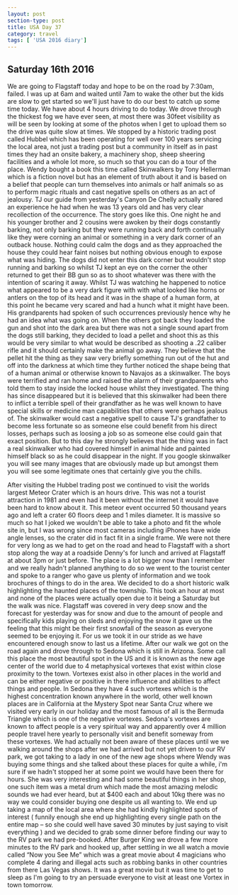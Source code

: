 ```yaml
---
layout: post
section-type: post
title: USA Day 37
category: travel
tags: [ 'USA 2016 diary']
---
```

## Saturday 16th 2016  

We are going to Flagstaff today and hope to be on the road by 7:30am, failed. I was up at 6am and waited until 7am to wake the other but the kids are slow to get started so we'll just have to do our best to catch up some time today. We have about 4 hours driving to do today.
We drove through the thickest fog we have ever seen, at most there was 30feet visibility as will be seen by looking at some of the photos when I get to upload them so the drive was quite slow at times. We stopped by a historic trading post called Hubbel which has been operating for well over 100 years servicing the local area, not just a trading post but a community in itself as in past times they had an onsite bakery, a machinery shop, sheep sheering facilities and a whole lot more, so much so that you can do a tour of the place. Wendy bought a book this time called Skinwalkers by Tony Hellerman which is a fiction novel but has an element of truth about it and is based on a belief that people can turn themselves into animals or half animals so as to perform magic rituals and cast negative spells on others as an act of jealousy.
TJ our guide from yesterday's Canyon De Chelly actually shared an experience he had when he was 13 years old and has very clear recollection of the occurrence. The story goes like this. One night he and his younger brother and 2 cousins were awoken by their dogs constantly barking, not only barking but they were running back and forth continually like they were corning an animal or something in a very dark corner of an outback house. Nothing could calm the dogs and as they approached the house they could hear faint noises but nothing obvious enough to expose what was hiding.
The dogs did not enter this dark corner but wouldn't stop running and barking so whilst TJ kept an eye on the corner the other returned to get their BB gun so as to shoot whatever was there with the intention of scaring it away. Whilst TJ was watching he happened to notice what appeared to be a very dark figure with with what looked like horns or antlers on the top of its head and it was in the shape of a human form, at this point he became very scared and had a hunch what it might have been. His grandparents had spoken of such occurrences previously hence why he had an idea what was going on. When the others got back they loaded the gun and shot into the dark area but there was not a single sound apart from the dogs still barking, they decided to load a pellet and shoot this as this would be very similar to what would be described as shooting a .22 caliber rifle and it should certainly make the animal go away. They believe that the pellet hit the thing as they saw very briefly something run out of the hut and off into the darkness at which time they further noticed the shape being that of a human animal or otherwise known to Navajos as a skinwalker. The boys were terrified and ran home and raised the alarm of their grandparents who told them to stay inside the locked house whilst they investigated. The thing has since disappeared but it is believed that this skinwalker had been there to inflict a terrible spell of their grandfather as he was well known to have special skills or medicine man capabilities that others were perhaps jealous of. The skinwalker would cast a negative spell to cause TJ's grandfather to become less fortunate so as someone else could benefit from his direct losses, perhaps such as loosing a job so as someone else could gain that exact position. But to this day he strongly believes that the thing was in fact a real skinwalker who had covered himself in animal hide and painted himself black so as he could disappear in the night. If you google skinwalker you will see many images that are obviously made up but amongst them you will see some legitimate ones that certainly give you the chills.

After visiting the Hubbel trading post we continued to visit the worlds largest Meteor Crater which is an hours drive. This was not a tourist attraction in 1981 and even had it been without the internet it would have been hard to know about it. This meteor event occurred 50 thousand years ago and left a crater 60 floors deep and 1 miles diameter. It is massive so much so hat I joked we wouldn't be able to take a photo and fit the whole site in, but I was wrong since most cameras including iPhones have wide angle lenses, so the crater did in fact fit in a single frame. We were not there for very long as we had to get on the road and head to Flagstaff with a short stop along the way at a roadside Denny's for lunch and arrived at Flagstaff at about 3pm or just before. The place is a lot bigger now than I remember and we really hadn't planned anything to do so we went to the tourist center and spoke to a ranger who gave us plenty of information and we took brochures of things to do in the area. We decided to do a short historic walk highlighting the haunted places of the township. This took an hour at most and none of the places were actually open due to it being a Saturday but the walk was nice. Flagstaff was covered in very deep snow and the forecast for yesterday was for snow and due to the amount of people and specifically kids playing on sleds and enjoying the snow it gave us the feeling that this might be their first snowfall of the season as everyone seemed to be enjoying it. For us we took it in our stride as we have encountered enough snow to last us a lifetime. After our walk we got on the road again and drove through to Sedona which is still in Arizona. Some call this place the most beautiful spot in the US and it is known as the new age center of the world due to 4 metaphysical vortexes that exist within close proximity to the town. Vortexes exist also in other places in the world and can be either negative or positive in there influence and abilities to affect things and people. In Sedona they have 4 such vortexes which is the highest concentration known anywhere in the world, other well known places are in California at the Mystery Spot near Santa Cruz where we visited very early in our holiday and the most famous of all is the Bermuda Triangle which is one of the negative vortexes. Sedona's vortexes are known to affect people is a very spiritual way and apparently over 4 million people travel here yearly to personally visit and benefit someway from these vortexes. We had actually not been aware of these places until we we walking around the shops after we had arrived but not yet driven to our RV park, we got taking to a lady in one of the new age shops where Wendy was buying some things and she talked about these places for quite a while, i'm sure if we hadn't stopped her at some point we would have been there for hours. She was very interesting and had some beautiful things in her shop, one such item was a metal drum which made the most amazing melodic sounds we had ever heard, but at $400 each and about 10kg there was no way we could consider buying one despite us all wanting to. We end up taking a map of the local area where she had kindly highlighted spots of interest ( funnily enough she end up highlighting every single path on the entire map – so she could well have saved 30 minutes by just saying to visit everything ) and we decided to grab some dinner before finding our way to the RV park we had pre-booked. After Burger King we drove a few more minutes to the RV park and hooked up, after settling in we all watch a movie called “Now you See Me” which was a great movie about 4 magicians who complete 4 daring and illegal acts such as robbing banks in other countries from there Las Vegas shows. It was a great movie but it was time to get to sleep as I'm going to try an persuade everyone to visit at least one Vortex in town tomorrow.
